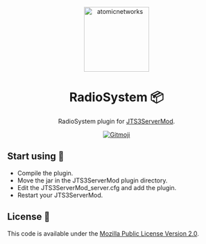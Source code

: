 <p align="center">
  <a href="https://atomicnetworks.eu">
    <img alt="atomicnetworks" src="https://cdn.atomicnetworks.eu/logo/coloured.png" width="150" />
  </a>
</p>
<h1 align="center">
  RadioSystem 📦
</h1>

<p align="center">
  RadioSystem plugin for <a href="https://www.stefan1200.de/forum/index.php?topic=3.0">JTS3ServerMod</a>.
</p>
<p align="center">
  <a href="https://gitmoji.carloscuesta.me">
      <img src="https://img.shields.io/badge/gitmoji-%20😜%20😍-FFDD67.svg?style=flat-square" alt="Gitmoji">
  </a>  
</p>

## Start using 🔌
* Compile the plugin.
* Move the jar in the JTS3ServerMod plugin directory.
* Edit the JTS3ServerMod_server.cfg and add the plugin.
* Restart your JTS3ServerMod.

## License 📑
This code is available under the <a href="https://github.com/atomicnetworkseu/atomicnetworks-radiosystem/blob/master/LICENSE">Mozilla Public License Version 2.0</a>.
